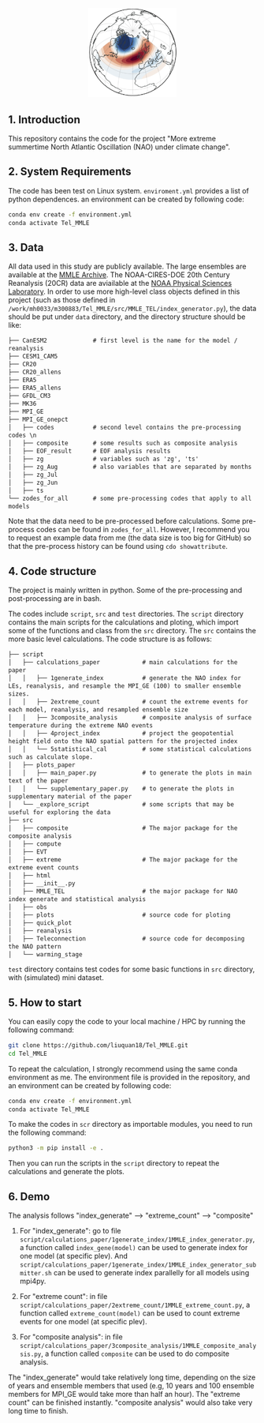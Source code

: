<p align="center">
  <img src="NAO_cover.png" width="180">
</p>

## 1. Introduction
This repository contains the code for the project "More extreme summertime North Atlantic Oscillation (NAO) under climate change". 

## 2. System Requirements
The code has been test on Linux system. 
`enviroment.yml` provides a list of python dependences. 
an environment can be created by following code:
```bash
conda env create -f environment.yml
conda activate Tel_MMLE
```

## 3. Data
All data used in this study are publicly available. The large ensembles are available at the [MMLE Archive](https://www.cesm.ucar.edu/community-projects/mmlea). The NOAA-CIRES-DOE 20th Century Reanalysis (20CR) data are aviailable at the [NOAA Physical Sciences Laboratory](https://psl.noaa.gov/data/20thC_Rean/). 
In order to use more high-level class objects defined in this project (such as those defined in `/work/mh0033/m300883/Tel_MMLE/src/MMLE_TEL/index_generator.py`), the data should be put under `data` directory, and the directory structure should be like:
```
├── CanESM2             # first level is the name for the model / reanalysis
├── CESM1_CAM5
├── CR20
├── CR20_allens
├── ERA5
├── ERA5_allens
├── GFDL_CM3
├── MK36
├── MPI_GE
├── MPI_GE_onepct
│   ├── codes           # second level contains the pre-processing codes \n
│   ├── composite       # some results such as composite analysis
│   ├── EOF_result      # EOF analysis results
│   ├── zg              # variables such as 'zg', 'ts'
│   ├── zg_Aug          # also variables that are separated by months
│   ├── zg_Jul
│   ├── zg_Jun
│   ├── ts  
└── zodes_for_all       # some pre-processing codes that apply to all models
```
Note that the data need to be pre-processed before calculations. Some pre-process codes can be found in `zodes_for_all`. However, I recommend you to request an example data from me (the data size is too big for GitHub) so that the pre-process history can be found using `cdo showattribute`. 

## 4. Code structure
The project is mainly written in python. Some of the pre-processing and post-processing are in bash.

The codes include `script`, `src` and `test` directories. The `script` directory contains the main scripts for the calculations and ploting, which import some of the functions and class from the `src` directory. The `src` contains the more basic level calculations. The code structure is as follows:
```
├── script
│   ├── calculations_paper            # main calculations for the paper
│   │   ├── 1generate_index           # generate the NAO index for LEs, reanalysis, and resample the MPI_GE (100) to smaller ensemble sizes.
│   │   ├── 2extreme_count            # count the extreme events for each model, reanalysis, and resampled ensemble size
│   │   ├── 3composite_analysis       # composite analysis of surface temperature during the extreme NAO events
│   │   ├── 4project_index            # project the geopotential height field onto the NAO spatial pattern for the projected index       
│   │   └── 5statistical_cal          # some statistical calculations such as calculate slope. 
│   ├── plots_paper 
│   │   ├── main_paper.py             # to generate the plots in main text of the paper
│   │   └── supplementary_paper.py    # to generate the plots in supplementary material of the paper
│   └── _explore_script               # some scripts that may be useful for exploring the data
├── src
│   ├── composite                     # The major package for the composite analysis
│   ├── compute
│   ├── EVT
│   ├── extreme                       # The major package for the extreme event counts
│   ├── html
│   ├── __init__.py
│   ├── MMLE_TEL                      # the major package for NAO index generate and statistical analysis
│   ├── obs
│   ├── plots                         # source code for ploting
│   ├── quick_plot
│   ├── reanalysis
│   ├── Teleconnection                # source code for decomposing the NAO pattern
│   └── warming_stage
```
`test` directory contains test codes for some basic functions in `src` directory, with (simulated) mini dataset.

## 5. How to start
You can easily copy the code to your local machine / HPC by running the following command:
```bash
git clone https://github.com/liuquan18/Tel_MMLE.git
cd Tel_MMLE
```
To repeat the calculation, I strongly recommend using the same conda environment as me. The environment file is provided in the repository, and an environment can be created by following code:
```bash
conda env create -f environment.yml
conda activate Tel_MMLE
```
To make the codes in `scr` directory as importable modules, you need to run the following command:
```bash
python3 -m pip install -e .
```
Then you can run the scripts in the `script` directory to repeat the calculations and generate the plots.

## 6. Demo
The analysis follows "index_generate" --> "extreme_count" --> "composite"

1. For "index_generate": go to file `script/calculations_paper/1generate_index/1MMLE_index_generator.py`, a function called `index_gene(model)` can be used to generate index for one model (at specific plev). And `script/calculations_paper/1generate_index/1MMLE_index_generator_submitter.sh` can be used to generate index parallelly for all models using mpi4py. 

2. For "extreme count": in file `script/calculations_paper/2extreme_count/1MMLE_extreme_count.py`, a function called `extreme_count(model)` can be used to count extreme events for one model (at specific plev).

3. For "composite analysis": in file `script/calculations_paper/3composite_analysis/1MMLE_composite_analysis.py`, a function called `composite` can be used to do composite analysis.

The "index_generate" would take relatively long time, depending on the size of years and ensemble members that used (e.g, 10 years and 100 ensemble members for MPI_GE would take more than half an hour). The "extreme count" can be finished instantly. "composite analysis" would also take very long time to finish.
